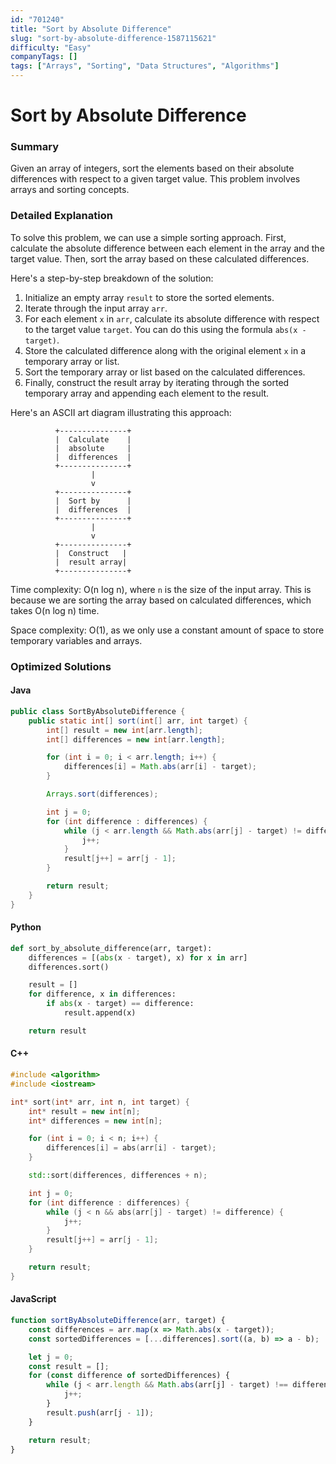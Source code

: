 ```yaml
---
id: "701240"
title: "Sort by Absolute Difference"
slug: "sort-by-absolute-difference-1587115621"
difficulty: "Easy"
companyTags: []
tags: ["Arrays", "Sorting", "Data Structures", "Algorithms"]
---
```


**Sort by Absolute Difference**
==========================

### Summary
Given an array of integers, sort the elements based on their absolute differences with respect to a given target value. This problem involves arrays and sorting concepts.

### Detailed Explanation
To solve this problem, we can use a simple sorting approach. First, calculate the absolute difference between each element in the array and the target value. Then, sort the array based on these calculated differences.

Here's a step-by-step breakdown of the solution:

1.  Initialize an empty array `result` to store the sorted elements.
2.  Iterate through the input array `arr`.
3.  For each element `x` in `arr`, calculate its absolute difference with respect to the target value `target`. You can do this using the formula `abs(x - target)`.
4.  Store the calculated difference along with the original element `x` in a temporary array or list.
5.  Sort the temporary array or list based on the calculated differences.
6.  Finally, construct the result array by iterating through the sorted temporary array and appending each element to the result.

Here's an ASCII art diagram illustrating this approach:
```
          +---------------+
          |  Calculate    |
          |  absolute     |
          |  differences  |
          +---------------+
                  |
                  v
          +---------------+
          |  Sort by      |
          |  differences  |
          +---------------+
                  |
                  v
          +---------------+
          |  Construct   |
          |  result array|
          +---------------+
```
Time complexity: O(n log n), where `n` is the size of the input array. This is because we are sorting the array based on calculated differences, which takes O(n log n) time.

Space complexity: O(1), as we only use a constant amount of space to store temporary variables and arrays.

### Optimized Solutions
#### Java
```java
public class SortByAbsoluteDifference {
    public static int[] sort(int[] arr, int target) {
        int[] result = new int[arr.length];
        int[] differences = new int[arr.length];

        for (int i = 0; i < arr.length; i++) {
            differences[i] = Math.abs(arr[i] - target);
        }

        Arrays.sort(differences);

        int j = 0;
        for (int difference : differences) {
            while (j < arr.length && Math.abs(arr[j] - target) != difference) {
                j++;
            }
            result[j++] = arr[j - 1];
        }

        return result;
    }
}
```

#### Python
```python
def sort_by_absolute_difference(arr, target):
    differences = [(abs(x - target), x) for x in arr]
    differences.sort()

    result = []
    for difference, x in differences:
        if abs(x - target) == difference:
            result.append(x)

    return result

```

#### C++
```cpp
#include <algorithm>
#include <iostream>

int* sort(int* arr, int n, int target) {
    int* result = new int[n];
    int* differences = new int[n];

    for (int i = 0; i < n; i++) {
        differences[i] = abs(arr[i] - target);
    }

    std::sort(differences, differences + n);

    int j = 0;
    for (int difference : differences) {
        while (j < n && abs(arr[j] - target) != difference) {
            j++;
        }
        result[j++] = arr[j - 1];
    }

    return result;
}
```

#### JavaScript
```javascript
function sortByAbsoluteDifference(arr, target) {
    const differences = arr.map(x => Math.abs(x - target));
    const sortedDifferences = [...differences].sort((a, b) => a - b);

    let j = 0;
    const result = [];
    for (const difference of sortedDifferences) {
        while (j < arr.length && Math.abs(arr[j] - target) !== difference) {
            j++;
        }
        result.push(arr[j - 1]);
    }

    return result;
}
```